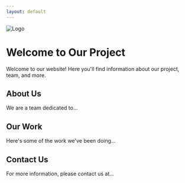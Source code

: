 ```yaml
---
layout: default
---
```


<link rel="stylesheet" href="style.css">

<img src="https://cdn.discordapp.com/attachments/1169378317095403631/1190227638548185178/Ted_Main_Logo_JPEG.jpg" alt="Logo" class="center-image">

# Welcome to Our Project

Welcome to our website! Here you'll find information about our project, team, and more.

## About Us

We are a team dedicated to...

## Our Work

Here's some of the work we've been doing...

## Contact Us

For more information, please contact us at...

<!-- Add more content as needed -->
